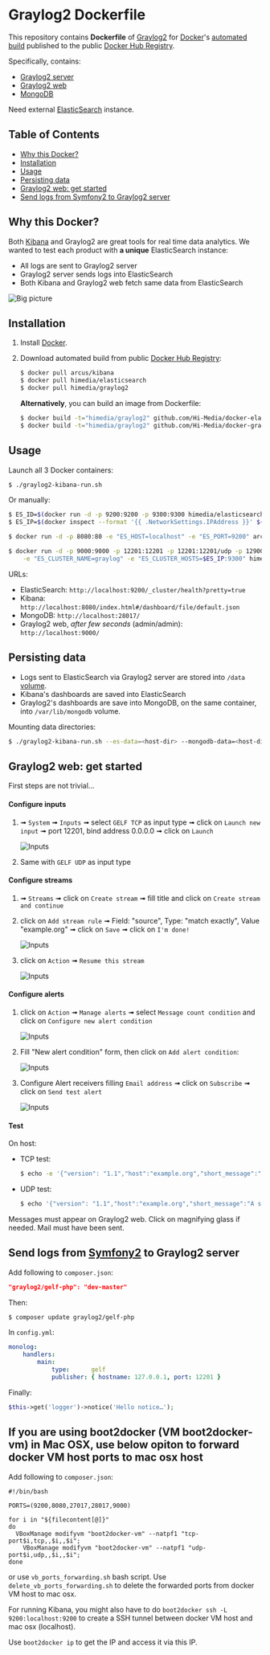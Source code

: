 # Graylog2 Dockerfile

This repository contains **Dockerfile** of [Graylog2](http://graylog2.org/)
for [Docker](https://www.docker.com/)'s [automated build](https://registry.hub.docker.com/u/himedia/graylog2/)
published to the public [Docker Hub Registry](https://registry.hub.docker.com/).

Specifically, contains:

* [Graylog2 server](http://graylog2.org/download)
* [Graylog2 web](http://graylog2.org/download)
* [MongoDB](http://www.mongodb.org/)

Need external [ElasticSearch](http://www.elasticsearch.org/) instance.


## Table of Contents

  * [Why this Docker?](#why-this-docker)
  * [Installation](#installation)
  * [Usage](#usage)
  * [Persisting data](#persisting-data)
  * [Graylog2 web: get started](#graylog2-web-get-started)
  * [Send logs from Symfony2 to Graylog2 server](#send-logs-from-symfony2-to-graylog2-server)


## Why this Docker?

Both [Kibana](http://www.elasticsearch.org/overview/kibana/) and Graylog2 are great tools for real time data analytics.
We wanted to test each product with **a unique** ElasticSearch instance:

* All logs are sent to Graylog2 server
* Graylog2 server sends logs into ElasticSearch
* Both Kibana and Graylog2 web fetch same data from ElasticSearch

![Big picture](https://raw.githubusercontent.com/Hi-Media/docker-graylog2/master/img/big_picture.png)


## Installation

1. Install [Docker](https://www.docker.com/).

2. Download automated build from public [Docker Hub Registry](https://registry.hub.docker.com/):

    ``` bash
    $ docker pull arcus/kibana
    $ docker pull himedia/elasticsearch
    $ docker pull himedia/graylog2
    ```

    **Alternatively**, you can build an image from Dockerfile:

    ```bash
    $ docker build -t="himedia/graylog2" github.com/Hi-Media/docker-elasticsearch
    $ docker build -t="himedia/graylog2" github.com/Hi-Media/docker-graylog2
    ```


## Usage

Launch all 3 Docker containers:

``` bash
$ ./graylog2-kibana-run.sh
```

Or manually:

```bash
$ ES_ID=$(docker run -d -p 9200:9200 -p 9300:9300 himedia/elasticsearch)
$ ES_IP=$(docker inspect --format '{{ .NetworkSettings.IPAddress }}' ${ES_ID})

$ docker run -d -p 8080:80 -e "ES_HOST=localhost" -e "ES_PORT=9200" arcus/kibana

$ docker run -d -p 9000:9000 -p 12201:12201 -p 12201:12201/udp -p 12900:12900 -p 27017:27017 -p 28017:28017 \
    -e "ES_CLUSTER_NAME=graylog" -e "ES_CLUSTER_HOSTS=$ES_IP:9300" himedia/graylog2
```

URLs:

* ElasticSearch: `http://localhost:9200/_cluster/health?pretty=true`
* Kibana: `http://localhost:8080/index.html#/dashboard/file/default.json`
* MongoDB: `http://localhost:28017/`
* Graylog2 web, *after few seconds* (admin/admin): `http://localhost:9000/`


## Persisting data

* Logs sent to ElasticSearch via Graylog2 server are stored into `/data` [volume](https://docs.docker.com/userguide/dockervolumes/).
* Kibana's dashboards are saved into ElasticSearch
* Graylog2's dashboards are save into MongoDB, on the same container, into `/var/lib/mongodb` volume.

Mounting data directories:

``` bash
$ ./graylog2-kibana-run.sh --es-data=<host-dir> --mongodb-data=<host-dir>
```


## Graylog2 web: get started

First steps are not trivial…

#### Configure inputs

1. ➟ `System` ➟ `Inputs` ➟ select `GELF TCP` as input type ➟ click on `Launch new input`
➟ port 12201, bind address 0.0.0.0 ➟ click on `Launch`

    ![Inputs](https://raw.githubusercontent.com/Hi-Media/docker-graylog2/master/img/graylog2_web_input_gelf_tcp.png)

2. Same with `GELF UDP` as input type

#### Configure streams

1. ➟ `Streams` ➟ click on `Create stream` ➟ fill title and click on `Create stream and continue`

2. click on `Add stream rule` ➟ Field: "source", Type: "match exactly", Value "example.org"
➟ click on `Save` ➟ click on `I'm done!`

    ![Inputs](https://raw.githubusercontent.com/Hi-Media/docker-graylog2/master/img/graylog2_web_stream.png)

3. click on `Action` ➟ `Resume this stream`

    ![Inputs](https://raw.githubusercontent.com/Hi-Media/docker-graylog2/master/img/graylog2_web_stream_resume.png)

#### Configure alerts

1. click on `Action` ➟ `Manage alerts` ➟ select `Message count condition` and click on `Configure new alert condition`

    ![Inputs](https://raw.githubusercontent.com/Hi-Media/docker-graylog2/master/img/graylog2_web_stream_manage_alerts.png)

2. Fill "New alert condition" form, then click on `Add alert condition`:

    ![Inputs](https://raw.githubusercontent.com/Hi-Media/docker-graylog2/master/img/graylog2_web_stream_new_alert.png)

3. Configure Alert receivers filling `Email address` ➟ click on `Subscribe` ➟ click on `Send test alert`

    ![Inputs](https://raw.githubusercontent.com/Hi-Media/docker-graylog2/master/img/graylog2_web_stream_alert_dummy_mail_sent.png)

#### Test

On host:

* TCP test:

    ```bash
    $ echo -e '{"version": "1.1","host":"example.org","short_message":"A short message that helps you identify what is going on","full_message":"Backtrace here\n\nmore stuff","level":1,"_user_id":9001,"_some_info":"foo","_some_env_var":"bar"}\0' | nc -w 1 127.0.0.1 12201
    ```

* UDP test:

    ```bash
    $ echo '{"version": "1.1","host":"example.org","short_message":"A short message that helps you identify what is going on","full_message":"Backtrace here\n\nmore stuff","level":1,"_user_id":9001,"_some_info":"foo","_some_env_var":"bar"}' | nc -w 1 -u 127.0.0.1 12201
    ```

Messages must appear on Graylog2 web. Click on magnifying glass if needed. Mail must have been sent.


## Send logs from [Symfony2](http://symfony.com/) to Graylog2 server

Add following to `composer.json`:

```json
"graylog2/gelf-php": "dev-master"
```

Then:

```bash
$ composer update graylog2/gelf-php
```

In `config.yml`:

```yml
monolog:
    handlers:
        main:
            type:      gelf
            publisher: { hostname: 127.0.0.1, port: 12201 }
```

Finally:

```php
$this->get('logger')->notice('Hello notice…');
```

## If you are using boot2docker (VM boot2docker-vm) in Mac OSX, use below opiton to forward docker VM host ports to mac osx host

Add following to `composer.json`:

```
#!/bin/bash

PORTS=(9200,8080,27017,28017,9000)

for i in "${filecontent[@]}"
do
  VBoxManage modifyvm "boot2docker-vm" --natpf1 "tcp-port$i,tcp,,$i,,$i";
    VBoxManage modifyvm "boot2docker-vm" --natpf1 "udp-port$i,udp,,$i,,$i";
done
```
or use ```vb_ports_forwarding.sh``` bash script. 
Use ```delete_vb_ports_forwarding.sh``` to delete the forwarded ports from docker VM host to mac osx.

For running Kibana, you might also have to do ```boot2docker ssh -L 9200:localhost:9200``` to create a SSH tunnel between docker VM host and mac osx (localhost).

Use ```boot2docker ip``` to get the IP and access it via this IP.
